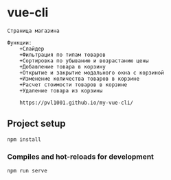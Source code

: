 # vue-cli
```
Страница магазина

Функции:
    +Слайдер
    +Фильтрация по типам товаров
    +Сортировка по убыванию и возрастанию цены
    +Добавление товара в корзину
    +Открытие и закрытие модального окна с корзиной
    +Изменение количества товаров в корзине
    +Расчет стоимости товаров в корзине
    +Удаление товара из корзины
    
    https://pvl1001.github.io/my-vue-cli/
```

## Project setup
```
npm install
```

### Compiles and hot-reloads for development
```
npm run serve
```
